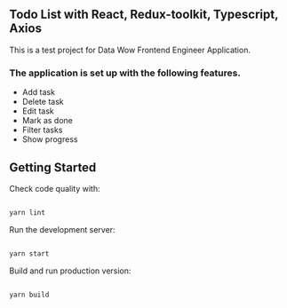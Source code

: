 
## Todo List with React, Redux-toolkit, Typescript, Axios

This is a test project for Data Wow Frontend Engineer Application.

### The application is set up with the following features.

- Add task
- Delete task
- Edit task
- Mark as done
- Filter tasks
- Show progress

## Getting Started

Check code quality with:

```bash

yarn lint

```

Run the development server:

```bash

yarn start

```

Build and run production version:

```bash

yarn build

```